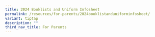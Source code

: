 ```yaml
---
title: 2024 Booklists and Uniform Infosheet
permalink: /resources/for-parents/2024booklistanduniforminfosheet/
variant: tiptap
description: ""
third_nav_title: For Parents
---
```

